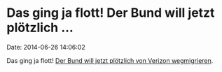 Das ging ja flott! Der Bund will jetzt plötzlich \...
=====================================================

Date: 2014-06-26 14:06:02

Das ging ja flott! [Der Bund will jetzt plötzlich von Verizon
wegmigrieren](https://www.bmi.bund.de/SharedDocs/Kurzmeldungen/DE/2014/06/bund-wechselt-netzbetreiber.html).
